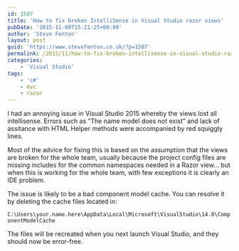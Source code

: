 ```yaml
---
id: 1507
title: 'How to fix broken IntelliSense in Visual Studio razor views'
pubDate: '2015-11-09T15:21:25+00:00'
author: 'Steve Fenton'
layout: post
guid: 'https://www.stevefenton.co.uk/?p=1507'
permalink: /2015/11/how-to-fix-broken-intellisense-in-visual-studio-razor-views/
categories:
    - 'Visual Studio'
tags:
    - 'c#'
    - mvc
    - razor
---
```


I had an annoying issue in Visual Studio 2015 whereby the views lost all intellisense. Errors such as “The name model does not exist” and lack of assitance with HTML Helper methods were accompanied by red squiggly lines.

Most of the advice for fixing this is based on the assumption that the views are broken for the whole team, usually because the project config files are missing includes for the common namespaces needed in a Razor view… but when this is working for the whole team, with few exceptions it is clearly an IDE problem.

The issue is likely to be a bad component model cache. You can resolve it by deleting the cache files located in:

`C:\Users\your.name.here\AppData\Local\Microsoft\VisualStudio\14.0\ComponentModelCache`

The files will be recreated when you next launch Visual Studio, and they should now be error-free.